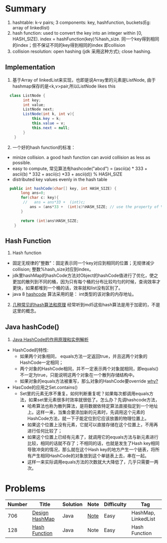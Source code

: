 # Summary
1. hashtable: k-v pairs; 3 components: key, hashfunction, buckets(Eg: array of linkedlist) 
2. hash function: used to convert the key into an integer within \[0, HASH_SIZE). 
index = hashFunction(key)%hash_size. 同一个key得到相同的index；但不保证不同的key得到相同的index 即collision
3. collision resolution: open hashing (jdk 采用这种方式); close hashing. 

## Implementation 
1. 基于Array of linkedList来实现，也即是说Array里的元素是ListNode, 由于hashmap保存的是<k,v>pair,所以ListNode likes this
```java
  class ListNode {
        int key;
        int value;
        ListNode next;
        ListNode(int k, int v){
            this.key = k;
            this.value = v;
            this.next = null;
        }
    }
```
2. 一个好的hash function的标准：
* minize collision. a good hash function can avoid collision as less as possible. 
* easy to compute, 常见算法有hashcode("abcd") = (ascii(a) * 333 + ascii(b) * 332 + ascii(c) *33 + ascii(d)) % HASH_SIZE 
* distributed key values evenly in the hash table
```java
  public int hashCode(char[] key, int HASH_SIZE) {
       long ans=0;
       for(char c: key){
        //   ans = ans*33 +  (int)c;
           ans = (ans*33 +  (int)c)%HASH_SIZE; // use the property of % operation to avoid overflow
       }
       
       return (int)ans%HASH_SIZE;
    }
```
## Hash Function
1. Hash function
 * 固定无规律的"整数"：固定表示同一个key对应到相同的位置；无规律减少collision; 整数%hash_size对应到index。
 * jdk里hashMap的hashCode方法对Object的hashCode值进行了优化，使之更加的散列到不同的桶，因为只有每个桶的分布比较均匀的时候，查询效率才更快，如果都堆到一个桶的话，效率就和list没有区别了。
 *  java 8 [hashcode](http://www.majiang.life/blog/deep-dive-on-java-hashcode/) 算法采用的是： int类型的该对象的内存地址。 
 
2.  [几种常见的hash算法和原理](https://www.cnblogs.com/zhoug2020/p/6984177.html) 经常听到md5这些hash算法是用于加密的，不是这里的概念。

## Java hashCode()
1. [Java HashCode的作用原理和实例解析](https://blog.csdn.net/SEU_Calvin/article/details/52094115)
* HashCode的特性: 
  * 如果两个对象相同， equals方法一定返回true，并且这两个对象的HashCode一定相同；
  * 两个对象的HashCode相同，并不一定表示两个对象就相同，即equals()不一定为true，只能说明这两个对象在一个散列存储结构中。
  * 如果对象的equals方法被重写，那么对象的HashCode要override [why?](https://www.jianshu.com/p/da7491e5be53)
* HasCode的应用之Set.contains()
  * Set里的元素无序不重复。如何判断重复呢？如果每次都调用equals方法，如果set里元素很多时效率就很低了。怎么办？先调hashcode方法，
    * 哈希算法也称为散列算法，是将数据依特定算法直接指定到一个地址上。这样一来，当集合要添加新的元素时，先调用这个元素的HashCode方法，就一下子能定位到它应该放置的物理位置上。
    * 如果这个位置上没有元素，它就可以直接存储在这个位置上，不用再进行任何比较了；
    * 如果这个位置上已经有元素了，就调用它的equals方法与新元素进行比较，相同的话就不存了；不相同的话，也就是发生了Hash key相同导致冲突的情况，那么就在这个Hash key的地方产生一个链表，将所有产生相同HashCode的对象放到这个单链表上去，串在一起。
    * 这样一来实际调用equals方法的次数就大大降低了，几乎只需要一两次。

# Problems
| Number| Title         | Solution      | Note           | Difficulty    | Tag          |
| ------| ------------- | ------------- | -------------  | ------------- |------------- |
| 706 | [Design HashMap](https://leetcode.com/problems/design-hashmap/)| Java | [Note](https://github.com/LisaFan18/lintcode/tree/master/706.%20Design%20HashMap) |  Easy  | HashMap, LinkedList |
| 128 | [Hash Function](https://www.lintcode.com/problem/hash-function/description)| Java | Note |  Easy  | Hash Function |



